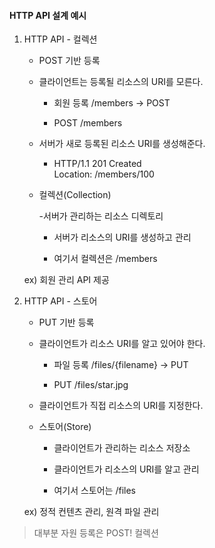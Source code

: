 #### HTTP API 설계 예시

1. HTTP API - 컬렉션
    - POST 기반 등록
    
    - 클라이언트는 등록될 리소스의 URI를 모른다.
    
        - 회원 등록 /members -> POST
        
        - POST /members
    
    - 서버가 새로 등록된 리소스 URI를 생성해준다.
    
        - HTTP/1.1 201 Created \
        Location: /members/100
        
    - 컬렉션(Collection)
        
        -서버가 관리하는 리소스 디렉토리
        
        - 서버가 리소스의 URI를 생성하고 관리
        
        - 여기서 컬렉션은 /members
    
    ex) 회원 관리 API 제공
    
2. HTTP API - 스토어

    - PUT 기반 등록
    
    - 클라이언트가 리소스 URI를 알고 있어야 한다.
    
        - 파일 등록 /files/{filename} -> PUT
        
        - PUT /files/star.jpg
       
    - 클라이언트가 직접 리소스의 URI를 지정한다.
    
    - 스토어(Store)
    
        - 클라이언트가 관리하는 리소스 저장소
        
        - 클라이언트가 리소스의 URI를 알고 관리
        
        - 여기서 스토어는 /files
    
    ex) 정적 컨텐츠 관리, 원격 파일 관리
    
> 대부분 자원 등록은 POST! 컬렉션